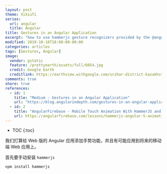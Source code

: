 ```yaml
---
layout: post
theme: XiXiuTi
series: 
  url: angular
  title: Angular
title: Gestures in an Angular Application
excerpt: "how to use hammerjs gesture recognizers provided by the @angular/platform-browser package?"
modified: 2019-10-16T18:00:00-00:00
categories: articles
tags: [Gestures, Angular]
image:
  vendor: gstatic
  feature: /prettyearth/assets/full/6054.jpg
  credit: Google Earth
  creditlink: https://earthview.withgoogle.com/urzhar-district-kazakhstan-6054
comments: true
share: true
references:
  - id: 1
    title: "Medium - Gestures in an Angular Application"
    url: "https://blog.angularindepth.com/gestures-in-an-angular-application-dde71804c0d0"
  - id: 2
    title: "AngularFirebase - Mobile Touch Animation With HammerJS and Angular"
    url: https://angularfirebase.com/lessons/hammerjs-angular-5-animations-for-mobile-gestures-tutorial/"
---
```


* TOC
{:toc}

我们打算给 Web 版的 Angular 应用添加手势功能，并且有可能应用到将来的移动端 Web 应用上。

首先要手动安装 `hammerjs`

`npm install hammerjs`


